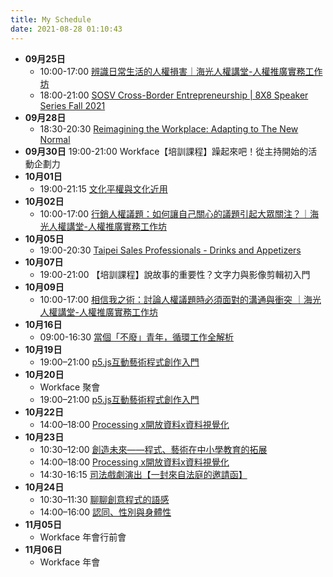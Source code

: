 ```yaml
---
title: My Schedule
date: 2021-08-28 01:10:43
---
```


- **09月25日**
	- 10:00-17:00 [辨識日常生活的人權損害｜海光人權講堂-人權推廣實務工作坊](https://www.accupass.com/event/2108180516527047679720)
	- 18:00-21:00 [SOSV Cross-Border Entrepreneurship | 8X8 Speaker Series Fall 2021](https://www.eventbrite.com/e/sosv-cross-border-entrepreneurship-8x8-speaker-series-fall-2021-tickets-167835238717?aff=linkedin&fbclid=IwAR19MzDYV6HF2-lF5YH5iiSSWBrSKNheMkYrIBcdQqsnxi5EWf5_okqbjzE)
- **09月28日**
	- 18:30-20:30 [Reimagining the Workplace: Adapting to The New Normal](https://www.accupass.com/event/2109170709391587103916)
- **09月30日**
	19:00-21:00 Workface【培訓課程】躁起來吧！從主持開始的活動企劃力
- **10月01日**
	-  19:00-21:15 [文化平權與文化近用](https://www.accupass.com/event/2109070410061898915349)
- **10月02日**
	- 10:00-17:00 [行銷人權議題：如何讓自己關心的議題引起大眾關注？｜海光人權講堂-人權推廣實務工作坊](https://www.accupass.com/event/2108180516527047679720)
- **10月05日**
	- 19:00-20:30 [Taipei Sales Professionals - Drinks and Appetizers](https://www.meetup.com/taipei-sales-professionals/events/280089818)
- **10月07日**
	- 19:00-21:00 【培訓課程】說故事的重要性？文字力與影像剪輯初入門
- **10月09日**
	- 10:00-17:00 [相信我之術：討論人權議題時必須面對的溝通與衝突
	｜海光人權講堂-人權推廣實務工作坊](https://www.accupass.com/event/2108180516527047679720)
- **10月16日**
	- 09:00-16:30 [當個「不廢」青年，循環工作全解析
](https://www.accupass.com/event/2109021101191851344136)
- **10月19日**
	 - 19:00–21:00 [p5.js互動藝術程式創作入門](https://www.accupass.com/event/2109140623456938937800)
- **10月20日**
	- Workface 聚會
	- 19:00–21:00 [p5.js互動藝術程式創作入門](https://www.accupass.com/event/2109140623456938937800)
- **10月22日**
	- 14:00–18:00 [Processing x開放資料x資料視覺化](https://www.accupass.com/event/2109140623456938937800)
 - **10月23日**
 	- 10:30–12:00 [創造未來——程式、藝術在中小學教育的拓展](https://www.accupass.com/event/2109140623456938937800)
	- 14:00–18:00 [Processing x開放資料x資料視覺化](https://www.accupass.com/event/2109140623456938937800)
	- 14:30-16:15 [司法戲劇演出【一封來自法庭的邀請函】](https://www.accupass.com/event/2108110359104714300020)
 - **10月24日**
	- 10:30–11:30 [聊聊創意程式的語感](https://www.accupass.com/event/2109140623456938937800)
	- 14:00–16:00 [認同、性別與身體性](https://www.accupass.com/event/2109140623456938937800)
- **11月05日**
	- Workface 年會行前會
- **11月06日**
	- Workface 年會